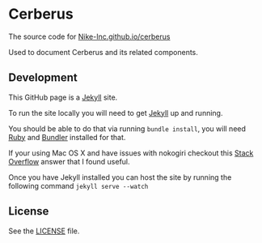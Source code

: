 # Cerberus

The source code for  [Nike-Inc.github.io/cerberus](http://nike-inc.github.io/cerberis)

Used to document Cerberus and its related components.

## Development
This GitHub page is a [Jekyll](https://jekyllrb.com/) site.

To run the site locally you will need to get [Jekyll](https://jekyllrb.com/docs/installation/) up and running.

You should be able to do that via running `bundle install`, you will need [Ruby](https://www.ruby-lang.org/en/documentation/installation/) and [Bundler](http://bundler.io/) installed for that.

If your using Mac OS X and have issues with nokogiri checkout this [Stack Overflow](https://stackoverflow.com/questions/37711814/error-installing-rails-on-os-x-el-capitan/39929160#39929160) answer that I found useful.

Once you have Jekyll installed you can host the site by running the following command `jekyll serve --watch`

## License

See the [LICENSE](https://github.com/Nike-Inc/cerberus/blob/master/LICENSE.md) file.